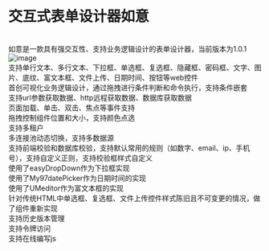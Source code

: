 # 交互式表单设计器如意
<br>如意是一款具有强交互性、支持业务逻辑设计的表单设计器，当前版本为1.0.1
![image](https://github.com/shiyafeng/ruyi/blob/master/ruyi.jpg)
<br>支持单行文本、多行文本、下拉框、单选框、复选框、隐藏框、密码框、文字、图片、底纹、富文本框、文件上传、日期时间、按钮等web控件
<br>首创可视化业务逻辑设计，通过拖拽进行条件判断和命令执行，支持条件嵌套
<br>支持url参数获取数据、http远程获取数据、数据库获取数据
<br>页面加载、单击、双击、焦点等事件支持
<br>拖拽控制组件位置和大小，支持颜色点选
<br>支持多租户
<br>多连接池动态切换，支持多数据源
<br>支持前端校验和数据库校验，支持默认常用的规则（如数字、email、ip、手机号），支持自定义正则，支持校验框样式自定义
<br>使用了easyDropDown作为下拉框实现
<br>使用了My97datePicker作为日期时间的实现
<br>使用了UMeditor作为富文本框的实现
<br>针对传统HTML中单选框、复选框、文件上传控件样式陈旧且不可变更的情况，做了组件重新实现
<br>支持历史版本管理
<br>支持令牌访问
<br>支持在线编写js
